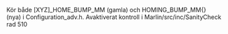 Kör både [XYZ]_HOME_BUMP_MM (gamla) och HOMING_BUMP_MM{} (nya) i Configuration_adv.h. Avaktiverat kontroll i Marlin/src/inc/SanityCheck rad 510